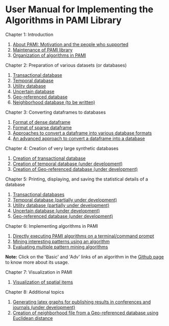 # User Manual for Implementing the Algorithms in PAMI Library

 
Chapter 1: Introduction

   1. [About PAMI: Motivation and the people who supported](./aboutPAMI.html)
   2. [Maintenance of PAMI library](./installation.html)
   3. [Organization of algorithms in PAMI](./organization.html)

Chapter 2: Preparation of various datasets (or databases)
   1. [Transactional database](./transactionalDatabase.html)
   2. [Temporal database](./temporalDatabase.html)
   3. [Utility database](./utilityDatabase.html)
   4. [Uncertain database](./uncertainDatabases.md)
   5. [Geo-referenced database](./spatialDatabase.html)
   6. [Neighborhood database (to be written)](./neighborhoodDatabase.html)

Chapter 3: Converting dataframes to databases

   1. [Format of dense dataframe](./denseDataFrame.html) 
   2. [Format of sparse dataframe](./sparseDataFrame.html)
   3. [Approaches to convert a dataframe into various database formats](./denseDF2DB.html)
   4. [An advanced approach to convert a dataframe into a database](./DF2DBPlus.html)

Chapter 4: Creation of very large synthetic databases
  
   1. [Creation of transactional database](./createTransactionalDatabase.html)
   2. [Creation of temporal database (under development)](./createTemporalDatabase.html)
   3. [Creation of Geo-referenced database (under development)](./createSpatiotemporalDatabase.html) 

Chapter 5: Printing, displaying, and saving the statistical details of a database
 
   1. [Transactional databases](./transactionalDatabaseStats.html)      
   2. [Temporal database (partially under development)](./temporalDatabaseStats.html)
   3. [Utility database (partially under development)](./utilityDatabaseStats.html)   
   4. [Uncertain database (under development)](./uncertainDatabaseStats.html)
   5. [Geo-referenced database (under development)](./geoReferencedDatabase.html)

Chapter 6: Implementing algorithms in PAMI

   1. [Directly executing PAMI algorithms on a terminal/command prompt](./terminalExecute.html)
   2. [Mining interesting patterns using an algorithm](./utilization.html)
   3. [Evaluating multiple pattern mining algorithms](./evaluateMultipleAlgorithms.html)

   __Note:__ Click on the 'Basic' and 'Adv' links of an algorithm in the [Github page](https://github.com/udayRage/PAMI) to know more about its usage.

Chapter 7: Visualization in PAMI

   1. [Visualization of spatial items](visualizeSpatialItems.html)

Chapter 8: Additional topics

   1. [Generating latex graphs for publishing results in conferences and journals (under development)](./generateLatexGraphs.html)
   2. [Creation of neighborhood file from a Geo-referenced database using Euclidean distance](./neighborFileFromspatialDataframe.html)
   